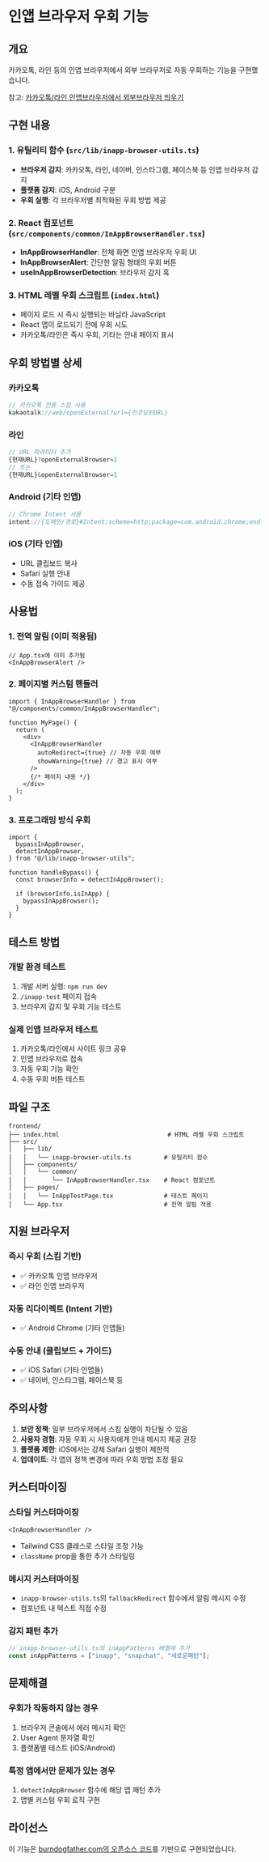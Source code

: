 # 인앱 브라우저 우회 기능

## 개요

카카오톡, 라인 등의 인앱 브라우저에서 외부 브라우저로 자동 우회하는 기능을 구현했습니다.

참고: [카카오톡/라인 인앱브라우저에서 외부브라우저 띄우기](https://burndogfather.com/271)

## 구현 내용

### 1. 유틸리티 함수 (`src/lib/inapp-browser-utils.ts`)

- **브라우저 감지**: 카카오톡, 라인, 네이버, 인스타그램, 페이스북 등 인앱 브라우저 감지
- **플랫폼 감지**: iOS, Android 구분
- **우회 실행**: 각 브라우저별 최적화된 우회 방법 제공

### 2. React 컴포넌트 (`src/components/common/InAppBrowserHandler.tsx`)

- **InAppBrowserHandler**: 전체 화면 인앱 브라우저 우회 UI
- **InAppBrowserAlert**: 간단한 알림 형태의 우회 버튼
- **useInAppBrowserDetection**: 브라우저 감지 훅

### 3. HTML 레벨 우회 스크립트 (`index.html`)

- 페이지 로드 시 즉시 실행되는 바닐라 JavaScript
- React 앱이 로드되기 전에 우회 시도
- 카카오톡/라인은 즉시 우회, 기타는 안내 페이지 표시

## 우회 방법별 상세

### 카카오톡

```javascript
// 카카오톡 전용 스킴 사용
kakaotalk://web/openExternal?url={인코딩된URL}
```

### 라인

```javascript
// URL 파라미터 추가
{현재URL}?openExternalBrowser=1
// 또는
{현재URL}&openExternalBrowser=1
```

### Android (기타 인앱)

```javascript
// Chrome Intent 사용
intent://{도메인/경로}#Intent;scheme=http;package=com.android.chrome;end
```

### iOS (기타 인앱)

- URL 클립보드 복사
- Safari 실행 안내
- 수동 접속 가이드 제공

## 사용법

### 1. 전역 알림 (이미 적용됨)

```tsx
// App.tsx에 이미 추가됨
<InAppBrowserAlert />
```

### 2. 페이지별 커스텀 핸들러

```tsx
import { InAppBrowserHandler } from "@/components/common/InAppBrowserHandler";

function MyPage() {
  return (
    <div>
      <InAppBrowserHandler
        autoRedirect={true} // 자동 우회 여부
        showWarning={true} // 경고 표시 여부
      />
      {/* 페이지 내용 */}
    </div>
  );
}
```

### 3. 프로그래밍 방식 우회

```tsx
import {
  bypassInAppBrowser,
  detectInAppBrowser,
} from "@/lib/inapp-browser-utils";

function handleBypass() {
  const browserInfo = detectInAppBrowser();

  if (browserInfo.isInApp) {
    bypassInAppBrowser();
  }
}
```

## 테스트 방법

### 개발 환경 테스트

1. 개발 서버 실행: `npm run dev`
2. `/inapp-test` 페이지 접속
3. 브라우저 감지 및 우회 기능 테스트

### 실제 인앱 브라우저 테스트

1. 카카오톡/라인에서 사이트 링크 공유
2. 인앱 브라우저로 접속
3. 자동 우회 기능 확인
4. 수동 우회 버튼 테스트

## 파일 구조

```
frontend/
├── index.html                              # HTML 레벨 우회 스크립트
├── src/
│   ├── lib/
│   │   └── inapp-browser-utils.ts         # 유틸리티 함수
│   ├── components/
│   │   └── common/
│   │       └── InAppBrowserHandler.tsx    # React 컴포넌트
│   ├── pages/
│   │   └── InAppTestPage.tsx              # 테스트 페이지
│   └── App.tsx                            # 전역 알림 적용
```

## 지원 브라우저

### 즉시 우회 (스킴 기반)

- ✅ 카카오톡 인앱 브라우저
- ✅ 라인 인앱 브라우저

### 자동 리다이렉트 (Intent 기반)

- ✅ Android Chrome (기타 인앱들)

### 수동 안내 (클립보드 + 가이드)

- ✅ iOS Safari (기타 인앱들)
- ✅ 네이버, 인스타그램, 페이스북 등

## 주의사항

1. **보안 정책**: 일부 브라우저에서 스킴 실행이 차단될 수 있음
2. **사용자 경험**: 자동 우회 시 사용자에게 안내 메시지 제공 권장
3. **플랫폼 제한**: iOS에서는 강제 Safari 실행이 제한적
4. **업데이트**: 각 앱의 정책 변경에 따라 우회 방법 조정 필요

## 커스터마이징

### 스타일 커스터마이징

```tsx
<InAppBrowserHandler />
```

- Tailwind CSS 클래스로 스타일 조정 가능
- `className` prop을 통한 추가 스타일링

### 메시지 커스터마이징

- `inapp-browser-utils.ts`의 `fallbackRedirect` 함수에서 알림 메시지 수정
- 컴포넌트 내 텍스트 직접 수정

### 감지 패턴 추가

```typescript
// inapp-browser-utils.ts의 inAppPatterns 배열에 추가
const inAppPatterns = ["inapp", "snapchat", "새로운패턴"];
```

## 문제해결

### 우회가 작동하지 않는 경우

1. 브라우저 콘솔에서 에러 메시지 확인
2. User Agent 문자열 확인
3. 플랫폼별 테스트 (iOS/Android)

### 특정 앱에서만 문제가 있는 경우

1. `detectInAppBrowser` 함수에 해당 앱 패턴 추가
2. 앱별 커스텀 우회 로직 구현

## 라이선스

이 기능은 [burndogfather.com의 오픈소스 코드](https://burndogfather.com/271)를 기반으로 구현되었습니다.
